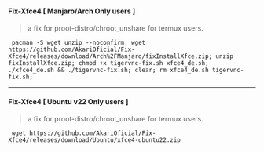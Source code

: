 #### Fix-Xfce4 [ Manjaro/Arch Only users ]
> a fix for proot-distro/chroot_unshare for termux users.
```
 pacman -S wget unzip --noconfirm; wget https://github.com/AkariOficial/Fix-Xfce4/releases/download/Arch%2FManjaro/fixInstallXfce.zip; unzip fixInstallXfce.zip; chmod +x tigervnc-fix.sh xfce4_de.sh; ./xfce4_de.sh && ./tigervnc-fix.sh; clear; rm xfce4_de.sh tigervnc-fix.sh;
```

---

#### Fix-Xfce4 [ Ubuntu v22 Only users ]
> a fix for proot-distro/chroot_unshare for termux users.
```
 wget https://github.com/AkariOficial/Fix-Xfce4/releases/download/Ubuntu/xfce4-ubuntu22.zip
```
